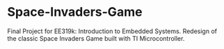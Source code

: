 # Space-Invaders-Game
Final Project for EE319k: Introduction to Embedded Systems. Redesign of the classic Space Invaders Game built with TI Microcontroller. 
